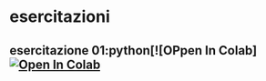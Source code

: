 # esercitazioni

## esercitazione 01:python[![OPpen In Colab][![Open In Colab](https://colab.research.google.com/assets/colab-badge.svg)](https://colab.research.google.com/github/)
